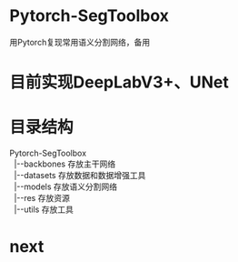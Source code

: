 # Pytorch-SegToolbox
用Pytorch复现常用语义分割网络，备用

# 目前实现DeepLabV3+、UNet

# 目录结构
Pytorch-SegToolbox   
&nbsp;&nbsp;|--backbones 存放主干网络  
&nbsp;&nbsp;|--datasets 存放数据和数据增强工具  
&nbsp;&nbsp;|--models 存放语义分割网络  
&nbsp;&nbsp;|--res 存放资源  
&nbsp;&nbsp;|--utils 存放工具  

# next
